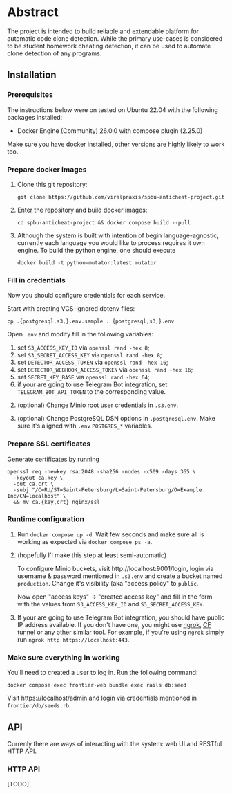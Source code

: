 # Abstract

The project is intended to build reliable and extendable platform for automatic code clone detection. While the primary
use-cases is considered to be student homework cheating detection, it can be used to automate clone detection of any programs.

## Installation

### Prerequisites

The instructions below were on tested on Ubuntu 22.04 with the following packages installed:

- Docker Engine (Community) 26.0.0 with compose plugin (2.25.0)

Make sure you have docker installed, other versions are highly likely to work too.

### Prepare docker images

1. Clone this git repository:

   ```shell
   git clone https://github.com/viralpraxis/spbu-anticheat-project.git
   ```

2. Enter the repository and build docker images:

   ```shell
   cd spbu-anticheat-project && docker compose build --pull
   ```

3. Although the system is built with intention of begin language-agnostic, currently each language you would like to process requires it own engine. To build the python engine, one should execute

   ```shell
   docker build -t python-mutator:latest mutator
   ```

### Fill in credentials

Now you should configure credentials for each service.

   Start with creating VCS-ignored dotenv files:

   ```shell
   cp .{postgresql,s3,}.env.sample . {postgresql,s3,}.env
   ```

   Open `.env` and modify fill in the following variables:

   1) set `S3_ACCESS_KEY_ID` via `openssl rand -hex 8`;
   2) set `S3_SECRET_ACCESS_KEY` via `openssl rand -hex 8`;
   3) set `DETECTOR_ACCESS_TOKEN` via `openssl rand -hex 16`;
   4) set `DETECTOR_WEBHOOK_ACCESS_TOKEN` via `openssl rand -hex 16`;
   5) set `SECRET_KEY_BASE` via `openssl rand -hex 64`;
   6) if your are going to use Telegram Bot integration, set `TELEGRAM_BOT_API_TOKEN` to the corresponding value.

2. (optional) Change Minio root user credentials in `.s3.env`.

3. (optional) Change PostgreSQL DSN options in `.postgresql.env`. Make sure it's aligned with `.env` `POSTGRES_*` variables.

### Prepare SSL certificates

Generate certificates by running

```shell
openssl req -newkey rsa:2048 -sha256 -nodes -x509 -days 365 \
  -keyout ca.key \
  -out ca.crt \
  -subj "/C=RU/ST=Saint-Petersburg/L=Saint-Petersburg/O=Example Inc/CN=localhost" \
  && mv ca.{key,crt} nginx/ssl
```


### Runtime configuration

1. Run `docker compose up -d`. Wait few seconds and make sure all is working as expected via `docker compose ps -a`.

2. (hopefully I'l make this step at least semi-automatic)

   To configure Minio buckets, visit http://localhost:9001/login, login via username & password mentioned in `.s3.env` and create a bucket named `production`. Change it's visibility (aka "access policy" to `public`.

   Now open "access keys" -> "created access key" and fill in the form with the values from `S3_ACCESS_KEY_ID` and `S3_SECRET_ACCESS_KEY`.


3. If your are going to use Telegram Bot integration, you should have public IP address available. If you don't have one, you might use
[ngrok](https://github.com/inconshreveable/ngrok), [CF tunnel](https://www.cloudflare.com/products/tunnel/) or any other similar tool. For example, if you're using `ngrok` simply run `ngrok http https://localhost:443`.

### Make sure everything in working

You'll need to created a user to log in. Run the following command:

```shell
docker compose exec frontier-web bundle exec rails db:seed
```

Visit https://localhost/admin and login via credentials mentioned in `frontier/db/seeds.rb`.

## API

Currenly there are ways of interacting with the system: web UI and RESTful HTTP API.

### HTTP API

[TODO]
